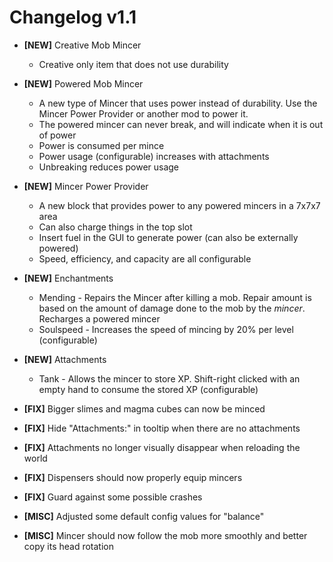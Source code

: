 Changelog v1.1
=========

- **[NEW]** Creative Mob Mincer
  - Creative only item that does not use durability
- **[NEW]** Powered Mob Mincer
    - A new type of Mincer that uses power instead of durability. Use the Mincer Power Provider or another mod to power it.
    - The powered mincer can never break, and will indicate when it is out of power
  - Power is consumed per mince
  - Power usage (configurable) increases with attachments
  - Unbreaking reduces power usage
- **[NEW]** Mincer Power Provider
    - A new block that provides power to any powered mincers in a 7x7x7 area
  - Can also charge things in the top slot
  - Insert fuel in the GUI to generate power (can also be externally powered)
  - Speed, efficiency, and capacity are all configurable
- **[NEW]** Enchantments
  - Mending - Repairs the Mincer after killing a mob. Repair amount is based on the amount of damage done to the mob by the *mincer*. Recharges a powered mincer
  - Soulspeed - Increases the speed of mincing by 20% per level (configurable)
- **[NEW]** Attachments
  - Tank - Allows the mincer to store XP. Shift-right clicked with an empty hand to consume the stored XP (configurable)


- **[FIX]** Bigger slimes and magma cubes can now be minced
- **[FIX]** Hide "Attachments:" in tooltip when there are no attachments
- **[FIX]** Attachments no longer visually disappear when reloading the world
- **[FIX]** Dispensers should now properly equip mincers
- **[FIX]** Guard against some possible crashes


- **[MISC]** Adjusted some default config values for "balance"
- **[MISC]** Mincer should now follow the mob more smoothly and better copy its head rotation